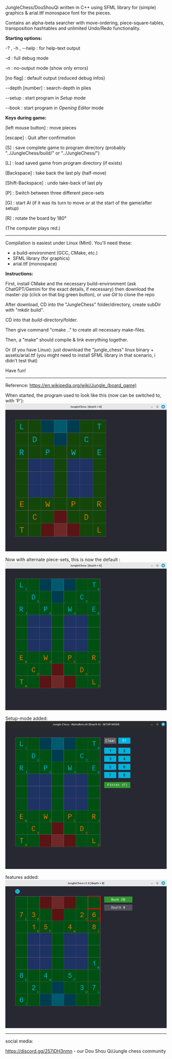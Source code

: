 
JungleChess/DouShouQi written in C++ using SFML library for (simple) graphics & arial.ttf monospace font for the pieces.

Contains an alpha-beta searcher with move-ordering, piece-square-tables, transposition hashtables and unlimited Undo/Redo functionality.


**Starting options:**

-? , -h , --help : for help-text output

-d : full debug mode

-n : no-output mode (show only errors)

[no flag] : default output (reduced debug infos)

--depth [number] : search-depth in plies

--setup : start program in *Setup* mode

--book : start program in *Opening Editor* mode


**Keys during game:**

[left mouse button] : move pieces

[escape] : Quit after confirmation

[S] : save complete game to program directory (probably "../JungleChess/build/" or "../JungleChess/")

[L] : load saved game from program directory (if exists)

[Backspace] : take back the last ply (half-move)

[Shift-Backspace] : undo take-back of last ply

[P] : Switch between three different piece-sets

[G] : start AI  (if it was its turn to move *or* at the start of the game/after setup)

[R] : rotate the board by 180°


(The computer plays red.)


----


Compilation is easiest under Linux (Mint). You'll need these:
- a build-environment (GCC, CMake, etc.)
- SFML library (for graphics)
- arial.ttf (monospace)


**Instructions:**

First, install CMake and the necessary build-environment (ask ChatGPT/Gemini for the exact details, if necessary)
then download the master-zip (click on that big green button), or use *Git* to clone the repo

After download, CD into the "JungleChess" folder/directory, create subDir with "mkdir build".

CD into that *build*-directory/folder.

Then give command "cmake .." to create all necessary make-files.

Then, a "make" should compile & link everything together.

Or (if you have Linux): just download the "jungle_chess" linux binary + assets/arial.ttf  (you might need to install SFML library in that scenario, i didn't test that)

Have fun!

-----

Reference:
https://en.wikipedia.org/wiki/Jungle_(board_game)

When started, the program used to look like this (now can be switched to, with 'P'):
![Jungle board](https://github.com/JSettler/JungleChess/blob/master/jungle_chess.png)

Now with alternate piece-sets, this is now the default :
![Jungle board](https://github.com/JSettler/JungleChess/blob/master/jungle-chess.png)

Setup-mode added:
![Jungle board](https://github.com/JSettler/JungleChess/blob/master/jungle_setup-mode.png)

features added:
![Jungle board](https://github.com/JSettler/JungleChess/blob/master/new_features.png)


-----

social media:

https://discord.gg/257jDH3nmn  - our Dou Shou Qi/Jungle chess community



